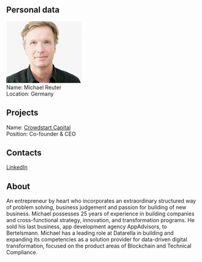 ## Personal data
![michael reuter photo](photo/michael_reuter.jpg)  
Name:   Michael Reuter  
Location: Germany  
## Projects 
Name: [Crowdstart Capital](../projects/crowdstart_capital.md)  
Position: Co-founder & CEO   
## Contacts
[LinkedIn](https://www.linkedin.com/in/michaelreuter/)      
## About
An entrepreneur by heart who incorporates an extraordinary structured way of problem solving, business judgement and passion for building of new business. Michael possesses 25 years of experience in building companies and cross-functional strategy, innovation, and transformation programs. He sold his last business, app development agency AppAdvisors, to Bertelsmann. Michael has a leading role at Datarella in building and expanding its competencies as a solution provider for data-driven digital transformation, focused on the product areas of Blockchain and Technical Compliance.
